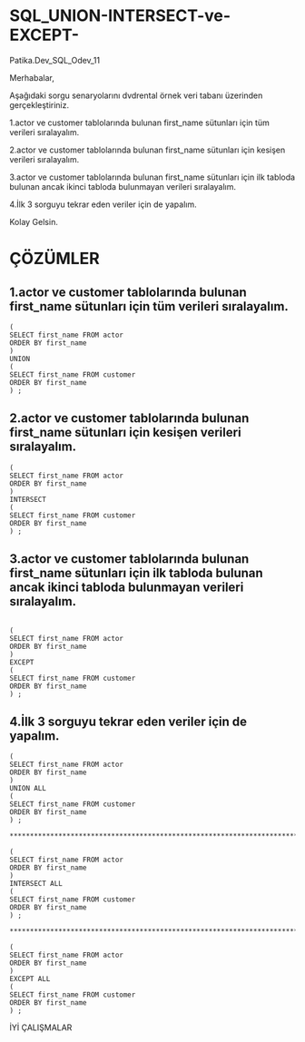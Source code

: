 # SQL_UNION-INTERSECT-ve-EXCEPT-
Patika.Dev_SQL_Odev_11

Merhabalar,



Aşağıdaki sorgu senaryolarını dvdrental örnek veri tabanı üzerinden gerçekleştiriniz.

1.actor ve customer tablolarında bulunan first_name sütunları için tüm verileri sıralayalım.

2.actor ve customer tablolarında bulunan first_name sütunları için kesişen verileri sıralayalım.

3.actor ve customer tablolarında bulunan first_name sütunları için ilk tabloda bulunan ancak ikinci tabloda bulunmayan verileri sıralayalım.

4.İlk 3 sorguyu tekrar eden veriler için de yapalım.


Kolay Gelsin.
# ÇÖZÜMLER

## 1.actor ve customer tablolarında bulunan first_name sütunları için tüm verileri sıralayalım.
```
(
SELECT first_name FROM actor
ORDER BY first_name
)
UNION
(
SELECT first_name FROM customer
ORDER BY first_name
) ;
```
## 2.actor ve customer tablolarında bulunan first_name sütunları için kesişen verileri sıralayalım.
```
(
SELECT first_name FROM actor
ORDER BY first_name
)
INTERSECT
(
SELECT first_name FROM customer
ORDER BY first_name
) ;
```
## 3.actor ve customer tablolarında bulunan first_name sütunları için ilk tabloda bulunan ancak ikinci tabloda bulunmayan verileri sıralayalım.
```

(
SELECT first_name FROM actor
ORDER BY first_name
)
EXCEPT
(
SELECT first_name FROM customer
ORDER BY first_name
) ;
```
## 4.İlk 3 sorguyu tekrar eden veriler için de yapalım.
```
(
SELECT first_name FROM actor
ORDER BY first_name
)
UNION ALL
(
SELECT first_name FROM customer
ORDER BY first_name
) ;

**********************************************************************************************************************************

(
SELECT first_name FROM actor
ORDER BY first_name
)
INTERSECT ALL
(
SELECT first_name FROM customer
ORDER BY first_name
) ;

**********************************************************************************************************************************

(
SELECT first_name FROM actor
ORDER BY first_name
)
EXCEPT ALL
(
SELECT first_name FROM customer
ORDER BY first_name
) ;
```
İYİ ÇALIŞMALAR

